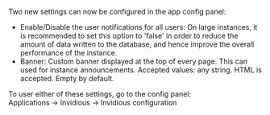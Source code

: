 Two new settings can now be configured in the app config panel:

- Enable/Disable the user notifications for all users: On large instances, it is recommended to set this option to 'false' in order to reduce the amount of data written to the database, and hence improve the overall performance of the instance.
- Banner: Custom banner displayed at the top of every page. This can used for instance announcements. Accepted values: any string. HTML is accepted. Empty by default.

To user either of these settings, go to the config panel:  
Applications → Invidious → Invidious configuration
